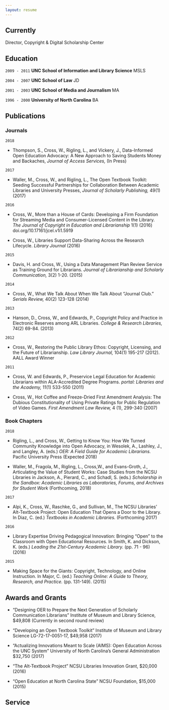 ```yaml
---
layout: resume
---
```

## Currently

Director, Copyright & Digital Scholarship Center

## Education

`2009 - 2011`
__UNC School of Information and Library Science__
MSLS

`2004 - 2007`
__UNC School of Law__
JD 

`2001 - 2003`
__UNC School of Media and Journalism__
MA 

`1996 - 2000`
__University of North Carolina__
BA

## Publications

<!-- A list is also available [online](http://scholar.google.co.uk/citations?user=LTOTl0YAAAAJ) -->

### Journals

`2018`
- Thompson, S., Cross, W., Rigling, L., and Vickery, J., Data-Informed Open Education Advocacy: A New Approach to Saving Students Money and Backaches, _Journal of Access Services,_ (In Press)

`2017`
- Waller, M., Cross, W., and Rigling, L., The Open Textbook Toolkit: Seeding Successful Partnerships for Collaboration Between Academic Libraries and University Presses, _Journal of Scholarly Publishing,_ 49(1) (2017)

`2016`
- Cross, W., More than a House of Cards: Developing a Firm Foundation for Streaming Media and Consumer-Licensed Content in the Library. _The Journal of Copyright in Education and Librarianship_ 1(1) (2016) doi.org/10.17161/jcel.v1i1.5919

- Cross, W., Libraries Support Data-Sharing Across the Research Lifecycle. _Library Journal_ (2016)

`2015`
- Davis, H. and Cross, W., Using a Data Management Plan Review Service as Training Ground for Librarians. _Journal of Librarianship and Scholarly Communication,_ 3(2) 1-20. (2015)

`2014`
- Cross, W., What We Talk About When We Talk About “Journal Club.” _Serials Review,_ 40(2) 123-128 (2014)

`2013`
- Hanson, D., Cross, W., and Edwards, P., Copyright Policy and Practice in Electronic Reserves among ARL Libraries. _College & Research Libraries,_ 74(2) 69-84. (2013)

`2012`
- Cross, W., Restoring the Public Library Ethos: Copyright, Licensing, and the Future of Librarianship. _Law Library Journal,_ 104(1) 195-217 (2012). AALL Award Winner

`2011`
- Cross, W. and Edwards, P., Preservice Legal Education for Academic Librarians within ALA-Accredited Degree Programs. _portal: Libraries and the Academy,_ 11(1) 533-550 (2011)

- Cross, W., Hot Coffee and Freeze-Dried First Amendment Analysis: The Dubious Constitutionality of Using Private Ratings for Public Regulation of Video Games. _First Amendment Law Review,_ 4 (1), 299-340 (2007)

### Book Chapters

`2018`
- Rigling, L., and Cross, W., Getting to Know You: How We Turned Community Knowledge into Open Advocacy, in Wesolek, A., Lashley, J., and Langley, A. (eds.) _OER: A Field Guide for Academic Librarians._ Pacific University Press (Expected 2018)

- Waller, M., Fragola, M., Rigling, L., Cross,W., and Evans-Groth, J., Articulating the Value of Student Works: Case Studies from the NCSU Libraries in Jackson, A., Pierard, C., and Schadl, S. (eds.) _Scholarship in the Sandbox: Academic Libraries as Laboratories, Forums, and Archives for Student Work_ (Forthcoming, 2018) 

`2017`
- Alpi, K., Cross, W., Raschke, G., and Sullivan, M., The NCSU Libraries’ Alt-Textbook Project: Open Education That Opens a Door to the Library. In Diaz, C. (ed.) _Textbooks in Academic Libraries._ (Forthcoming 2017)

`2016`
- Library Expertise Driving Pedagogical Innovation: Bringing “Open” to the Classroom with Open Educational Resources. In Smith, K. and Dickson, K. (eds.) _Leading the 21st-Century Academic Library._ (pp. 71 - 96) (2016)

`2015`
- Making Space for the Giants: Copyright, Technology, and Online Instruction. In Major, C. (ed.) _Teaching Online: A Guide to Theory, Research, and Practice._ (pp. 131-149). (2015)

## Awards and Grants

* “Designing OER to Prepare the Next Generation of Scholarly Communication Librarians” Institute of Museum and Library Science, $49,808 (Currently in second round review)

* “Developing an Open Textbook Toolkit” Institute of Museum and Library Science LG-72-17-0051-17, $49,958 (2017)

* “Actualizing Innovations Meant to Scale (AIMS): Open Education Across the UNC System” University of North Carolina’s General Administration $32,750 (2017)

* “The Alt-Textbook Project” NCSU Libraries Innovation Grant, $20,000 (2016)

* “Open Education at North Carolina State” NCSU Foundation, $15,000 (2015) 

## Service

<!-- ### Footer

Last updated: June 2017 -->


